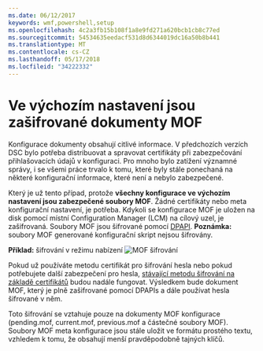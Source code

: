 ```yaml
---
ms.date: 06/12/2017
keywords: wmf,powershell,setup
ms.openlocfilehash: 4c2a3fb15b108f1a8e9fd271a620bcb1cb8c77ed
ms.sourcegitcommit: 54534635eedacf531d8d6344019dc16a50b8b441
ms.translationtype: MT
ms.contentlocale: cs-CZ
ms.lasthandoff: 05/17/2018
ms.locfileid: "34222332"
---
```

# <a name="mof-documents-are-encrypted-by-default"></a>Ve výchozím nastavení jsou zašifrované dokumenty MOF

Konfigurace dokumenty obsahují citlivé informace. V předchozích verzích DSC bylo potřeba distribuovat a spravovat certifikáty při zabezpečování přihlašovacích údajů v konfiguraci. Pro mnoho bylo zatížení významné správy, i se všemi práce trvalo k tomu, které byly stále ponechaná na některé konfigurační informace, které není a nebylo zabezpečené.

Který je už tento případ, protože **všechny konfigurace ve výchozím nastavení jsou zabezpečené soubory MOF**. Žádné certifikáty nebo meta konfigurační nastavení, je potřeba. Kdykoli se konfigurace MOF je uložen na disk pomocí místní Configuration Manager (LCM) na cílový uzel, je zašifrovaná. Soubory MOF jsou šifrované pomocí [DPAPI](https://msdn.microsoft.com/library/ms995355.aspx). **Poznámka:** soubory MOF generované konfigurační skript nejsou šifrovány.

**Příklad:** šifrování v režimu nabízení ![MOF šifrování](../images/MOF_Encryption.jpg)

Pokud už používáte metodu certifikát pro šifrování hesla nebo pokud potřebujete další zabezpečení pro hesla, [stávající metodu šifrování na základě certifikátů](https://msdn.microsoft.com/powershell/dsc/securemof) budou nadále fungovat. Výsledkem bude dokument MOF, který je plně zašifrované pomocí DPAPIs a dále používat hesla šifrované v něm.

Toto šifrování se vztahuje pouze na dokumenty MOF konfigurace (pending.mof, current.mof, previous.mof a částečné soubory MOF). Soubory MOF meta konfigurace jsou stále uložit ve formátu prostého textu, vzhledem k tomu, že obsahují menší pravděpodobně tajných klíčů.
